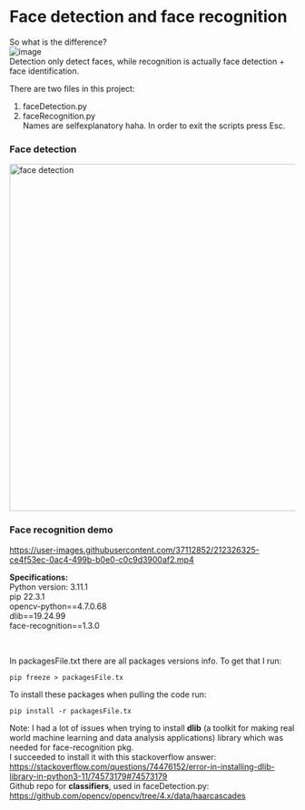 # Face detection and face recognition

So what is the difference?  
![image](https://user-images.githubusercontent.com/37112852/212126082-1725ac96-d609-40d6-ba78-1384afa2ed7a.png)  
Detection only detect faces, while recognition is actually face detection + face identification.    

There are two files in this project:
1. faceDetection.py
2. faceRecognition.py  
Names are selfexplanatory haha. In order to exit the scripts press Esc. <br>

### Face detection   
<img width="610" alt="face detection" src="https://user-images.githubusercontent.com/37112852/212325912-4077b809-248a-4cbb-8892-864130c07f01.PNG">  
   
### Face recognition demo



https://user-images.githubusercontent.com/37112852/212326325-ce4f53ec-0ac4-499b-b0e0-c0c9d3900af2.mp4

  
**Specifications:**  
Python version:  3.11.1   
pip 22.3.1    
opencv-python==4.7.0.68  
dlib==19.24.99  
face-recognition==1.3.0  

<br> 
  
In packagesFile.txt there are all packages versions info. To get that I run:  
```  
pip freeze > packagesFile.tx
```  
To install these packages when pulling the code run:  
```  
pip install -r packagesFile.tx
```  
Note: I had a lot of issues when trying to install **dlib** (a toolkit for making real world machine learning and data analysis applications) library which was needed for face-recognition pkg.  
I succeeded to install it with this stackoverflow answer: https://stackoverflow.com/questions/74476152/error-in-installing-dlib-library-in-python3-11/74573179#74573179   
Github repo for **classifiers**, used in faceDetection.py:  https://github.com/opencv/opencv/tree/4.x/data/haarcascades
<br>




